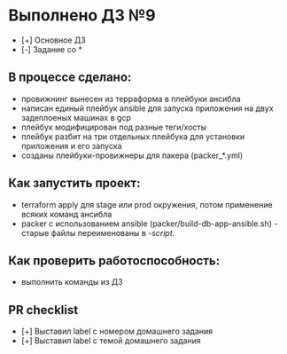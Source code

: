 # Выполнено ДЗ №9

 - [+] Основное ДЗ
 - [-] Задание со *

## В процессе сделано:
 - провижнинг вынесен из терраформа в плейбуки ансибла
 - написан единый плейбук ansible для запуска приложения на двух задеплоеных машинах в gcp
 - плейбук модифицирован под разные теги/хосты
 - плейбук разбит на три отдельных плейбука для установки приложения и его запуска
 - созданы плейбуки-провижнеры для пакера (packer_*.yml)

## Как запустить проект:
 - terraform apply для stage или prod окружения, потом применение всяких команд ансибла
 - packer с использованием ansible (packer/build-db-app-ansible.sh) - старые файлы переименованы в *-script.*

## Как проверить работоспособность:
 - выполнить команды из ДЗ

## PR checklist
 - [+] Выставил label с номером домашнего задания
 - [+] Выставил label с темой домашнего задания
